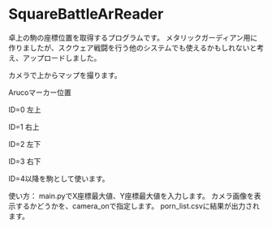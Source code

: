 # SquareBattleArReader
卓上の駒の座標位置を取得するプログラムです。
メタリックガーディアン用に作りましたが、スクウェア戦闘を行う他のシステムでも使えるかもしれないと考え、アップロードしました。

カメラで上からマップを撮ります。

Arucoマーカー位置

ID=0 左上

ID=1 右上

ID=2 左下

ID=3 右下

ID=4以降を駒として使います。

使い方：
main.pyでX座標最大値、Y座標最大値を入力します。
カメラ画像を表示するかどうかを、camera_onで指定します。
porn_list.csvに結果が出力されます。
